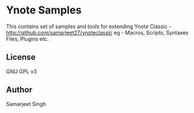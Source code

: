 Ynote Samples
============

This contains set of samples and tools for extending Ynote Classic - http://github.com/samarjeet27/ynoteclassic
eg - Macros, Scripts, Syntaxes Files, Plugins etc.

License
----

GNU GPL v3

Author
----
Samarjeet Singh